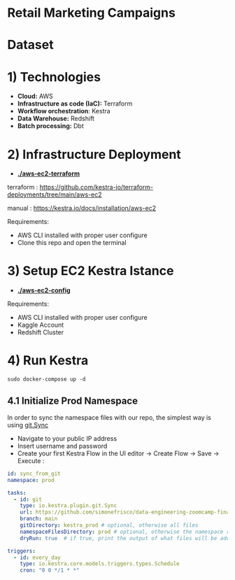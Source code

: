 # Retail Marketing Campaigns

# Dataset


# 1) Technologies

- **Cloud:** AWS
- **Infrastructure as code (IaC):** Terraform
- **Workflow orchestration**: Kestra
- **Data Warehouse:** Redshift
- **Batch processing:** Dbt

# 2) Infrastructure Deployment 

- **[./aws-ec2-terraform](https://github.com/simonefrisco/data-engineering-zoomcamp-final-project/tree/main/aws-ec2-terraform)**

terraform : https://github.com/kestra-io/terraform-deployments/tree/main/aws-ec2

manual : https://kestra.io/docs/installation/aws-ec2


Requirements:
- AWS CLI installed with proper user configure 
- Clone this repo and open the terminal

# 3) Setup EC2 Kestra Istance

- **[./aws-ec2-config](https://github.com/simonefrisco/data-engineering-zoomcamp-final-project/tree/main/aws-ec2-config)**


Requirements:
- AWS CLI installed with proper user configure 
- Kaggle Account
- Redshift Cluster

# 4) Run Kestra

```
sudo docker-compose up -d
```


## 4.1 Initialize Prod Namespace

In order to sync the namespace files with our repo, the simplest way is using [git.Sync](https://kestra.io/plugins/plugin-git/tasks/io.kestra.plugin.git.sync)

- Navigate to your public IP address 
- Insert username and password
- Create your first Kestra Flow in the UI editor -> Create Flow -> Save -> Execute :

```yaml
id: sync_from_git
namespace: prod

tasks:
  - id: git
    type: io.kestra.plugin.git.Sync
    url: https://github.com/simonefrisco/data-engineering-zoomcamp-final-project
    branch: main
    gitDirectory: kestra_prod # optional, otherwise all files
    namespaceFilesDirectory: prod # optional, otherwise the namespace root directory
    dryRun: true  # if true, print the output of what files will be added/modified or deleted without overwriting the files yet

triggers:
  - id: every_day
    type: io.kestra.core.models.triggers.types.Schedule
    cron: "0 0 */1 * *"
```
